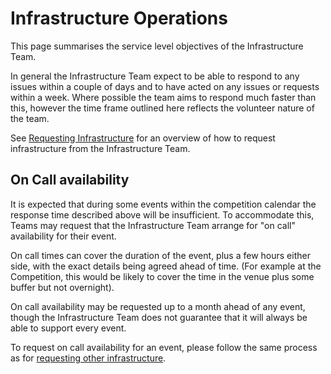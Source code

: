 # Infrastructure Operations

This page summarises the service level objectives of the Infrastructure Team.

In general the Infrastructure Team expect to be able to respond to any issues
within a couple of days and to have acted on any issues or requests within a
week. Where possible the team aims to respond much faster than this, however the
time frame outlined here reflects the volunteer nature of the team.

See [Requesting Infrastructure](./requesting-infrastructure.md) for an overview
of how to request infrastructure from the Infrastructure Team.

## On Call availability

It is expected that during some events within the competition calendar the
response time described above will be insufficient. To accommodate this, Teams
may request that the Infrastructure Team arrange for "on call" availability for
their event.

On call times can cover the duration of the event, plus a few hours either side,
with the exact details being agreed ahead of time. (For example at the
Competition, this would be likely to cover the time in the venue plus some
buffer but not overnight).

On call availability may be requested up to a month ahead of any event, though
the Infrastructure Team does not guarantee that it will always be able to
support every event.

To request on call availability for an event, please follow the same process as
for [requesting other infrastructure](./requesting-infrastructure.md).
